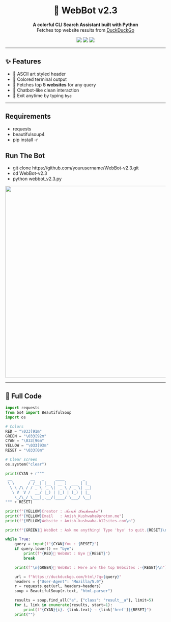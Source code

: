 <h1 align="center">🤖 WebBot v2.3</h1>

<p align="center">
  <b>A colorful CLI Search Assistant built with Python</b><br>
  Fetches top website results from <a href="https://duckduckgo.com/">DuckDuckGo</a>
</p>

<p align="center">
  <img src="https://img.shields.io/badge/Python-3.x-blue?logo=python" />
  <img src="https://img.shields.io/badge/Library-Requests-yellow?logo=python" />
  <img src="https://img.shields.io/badge/Library-BeautifulSoup4-green?logo=python" />
</p>

---

<h2>✨ Features</h2>

<ul>
  <li>🎨 ASCII art styled header</li>
  <li>🌈 Colored terminal output</li>
  <li>🔎 Fetches top <b>5 websites</b> for any query</li>
  <li>💬 Chatbot-like clean interaction</li>
  <li>🚪 Exit anytime by typing <code>bye</code></li>
</ul>

---

<h2>Requirements</h2>
<ul>
  <li>requests</li>
  <li>beautifulsoup4</li>
  <li>pip install -r </li>
</ul>

<h2> Run The Bot </h2>
<ul>
<li>git clone https://github.com/yourusername/WebBot-v2.3.git </li>
<li>cd WebBot-v2.3</li>
<li>python webbot_v2.3.py</li>
</ul>

<p align="center">
  <img src="https://github.com/yourusername/WebBot-v2.3/assets/preview.png" width="600px">
</p>

---

<h2>📜 Full Code</h2>

```python
import requests
from bs4 import BeautifulSoup
import os

# Colors
RED = "\033[91m"
GREEN = "\033[92m"
CYAN = "\033[96m"
YELLOW = "\033[93m"
RESET = "\033[0m"

# Clear screen
os.system("clear")

print(CYAN + r"""
 __        __   _     ____        _   
 \ \      / /__| |__ | __ )  ___ | |_ 
  \ \ /\ / / _ \ '_ \|  _ \ / _ \| __|
   \ V  V /  __/ |_) | |_) | (_) | |_ 
    \_/\_/ \___|_.__/|____/ \___/ \__|
""" + RESET)

print(f"{YELLOW}Creator : 𝓐𝓷𝓲𝓼𝓱 𝓚𝓾𝓼𝓱𝔀𝓪𝓱𝓪")
print(f"{YELLOW}Email   : Anish_Kushwaha@proton.me")
print(f"{YELLOW}Website : Anish-kushwaha.b12sites.com\n")

print(f"{GREEN}🤖 WebBot : Ask me anything! Type 'bye' to quit.{RESET}\n")

while True:
    query = input(f"{CYAN}You : {RESET}")
    if query.lower() == "bye":
        print(f"{RED}🤖 WebBot : Bye 👋{RESET}")
        break

    print(f"\n{GREEN}🤖 WebBot : Here are the top Websites :-{RESET}\n")

    url = f"https://duckduckgo.com/html/?q={query}"
    headers = {"User-Agent": "Mozilla/5.0"}
    r = requests.get(url, headers=headers)
    soup = BeautifulSoup(r.text, "html.parser")

    results = soup.find_all("a", {"class": "result__a"}, limit=5)
    for i, link in enumerate(results, start=1):
        print(f"{CYAN}{i}. {link.text} → {link['href']}{RESET}")
    print("")

